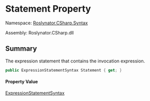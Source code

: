 # Statement Property

Namespace: [Roslynator.CSharp.Syntax](../../README.md)

Assembly: Roslynator\.CSharp\.dll

## Summary

The expression statement that contains the invocation expression\.

```csharp
public ExpressionStatementSyntax Statement { get; }
```

#### Property Value

[ExpressionStatementSyntax](https://docs.microsoft.com/en-us/dotnet/api/microsoft.codeanalysis.csharp.syntax.expressionstatementsyntax)


